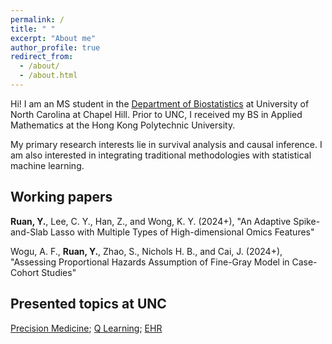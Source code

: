 ```yaml
---
permalink: /
title: " "
excerpt: "About me"
author_profile: true
redirect_from: 
  - /about/
  - /about.html
---
```


Hi! I am an MS student in the [Department of Biostatistics](https://sph.unc.edu/bios/biostatistics/) at University of North Carolina at Chapel Hill. Prior to UNC, I received my BS in Applied Mathematics at the Hong Kong Polytechnic University.

My primary research interests lie in survival analysis and causal inference. I am also interested in integrating traditional methodologies with statistical machine learning.  



## Working papers

**Ruan, Y.**, Lee, C. Y., Han, Z., and Wong, K. Y. (2024+), "An Adaptive Spike-and-Slab Lasso with Multiple Types of High-dimensional Omics Features"


Wogu, A. F., **Ruan, Y.**, Zhao, S., Nichols H. B., and Cai, J. (2024+), "Assessing Proportional Hazards Assumption of Fine-Gray Model in Case-Cohort Studies"




## Presented topics at UNC

[Precision Medicine](/files/PHAIR_Precision_Medicine.pdf); [Q Learning](/files/PHAIR_Intro_Q_Learning.pdf); [EHR](/files/PHAIR_Intro_EHR.pdf)

 
